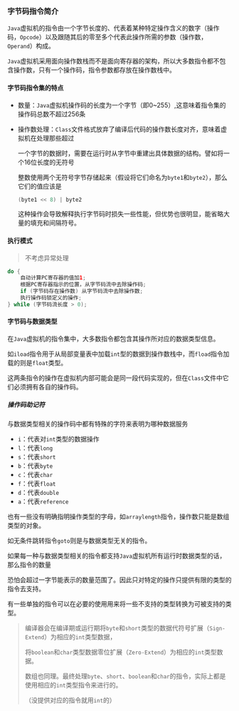 ### 字节码指令简介

`Java`虚拟机的指令由一个字节长度的、代表着某种特定操作含义的数字（操作码，`Opcode`）以及跟随其后的零至多个代表此操作所需的参数（操作数，`Operand`）构成。

`Java`虚拟机采用面向操作数栈而不是面向寄存器的架构，所以大多数指令都不包含操作数，只有一个操作码，指令参数都存放在操作数栈中。



#### 字节码指令集的特点

* 数量：`Java`虚拟机操作码的长度为一个字节（即0~255）,这意味着指令集的操作码总数不超过256条

* 操作数处理：`Class`文件格式放弃了编译后代码的操作数长度对齐，意味着虚拟机在处理那些超过

  一个字节的数据时，需要在运行时从字节中重建出具体数据的结构。譬如将一个16位长度的无符号

  整数使用两个无符号字节存储起来（假设将它们命名为`byte1`和`byte2`），那么它们的值应该是

  ```java
  (byte1 << 8) | byte2
  ```

  这种操作会导致解释执行字节码时损失一些性能，但优势也很明显，能省略大量的填充和间隔符号。



#### 执行模式

> 不考虑异常处理

```java
do {
	自动计算PC寄存器的值加1;
	根据PC寄存器指示的位置，从字节码流中去除操作码;
	if (字节码存在操作数) 从字节码流中去除操作数;
	执行操作码锁定义的操作;
} while (字节码流长度 > 0);
```



#### 字节码与数据类型

在`Java`虚拟机的指令集中，大多数指令都包含其操作所对应的数据类型信息。

如`iload`指令用于从局部变量表中加载`int`型的数据到操作数栈中，而`fload`指令加载的则是`float`类型。

这两条指令的操作在虚拟机内部可能会是同一段代码实现的，但在`Class`文件中它们必须拥有各自的操作码。

##### 操作码助记符

与数据类型相关的操作码中都有特殊的字符来表明为哪种数据服务

* `i`：代表对`int`类型的数据操作
* `l`：代表`long`
* `s`：代表`short`
* `b`：代表`byte`
* `c`：代表`char`
* `f`：代表`float`
* `d`：代表`double`
* `a`：代表`reference`

也有一些没有明确指明操作类型的字母，如`arraylength`指令，操作数只能是数组类型的对象。

如无条件跳转指令`goto`则是与数据类型无关的指令。

如果每一种与数据类型相关的指令都支持`Java`虚拟机所有运行时数据类型的话，那么指令的数量

恐怕会超过一字节能表示的数量范围了。因此只对特定的操作只提供有限的类型的指令去支持。

有一些单独的指令可以在必要的使用用来将一些不支持的类型转换为可被支持的类型。

> 编译器会在编译期或运行期将`byte`和`short`类型的数据代符号扩展（`Sign-Extend`）为相应的`int`类型数据，
>
> 将`boolean`和`char`类型数据零位扩展（`Zero-Extend`）为相应的`int`类型数据。
>
> 数组也同理。最终处理`byte`、`short`、`boolean`和`char`的指令，实际上都是使用相应的`int`类型指令来进行的。
>
> （没提供对应的指令就用`int`的）